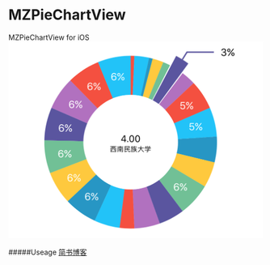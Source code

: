 # MZPieChartView
MZPieChartView for iOS
![]( https://raw.githubusercontent.com/bhll/MZPieChartView/master/images-folder/icon.png)

#####Useage
[简书博客](http://www.jianshu.com/p/0802ba688abd)
